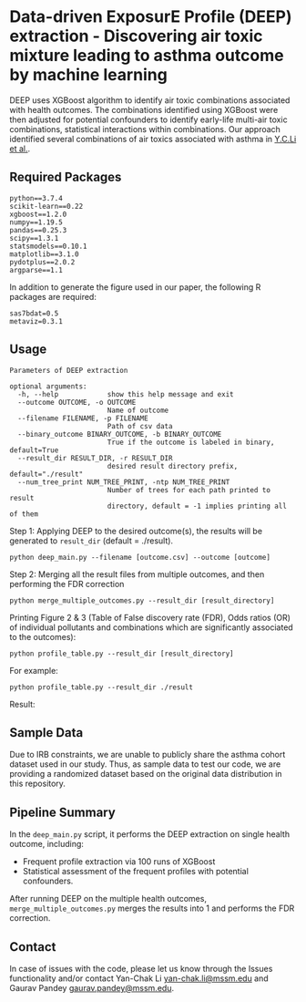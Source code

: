 # Data-driven ExposurE Profile (DEEP) extraction - Discovering air toxic mixture leading to asthma outcome by machine learning

DEEP uses XGBoost algorithm to identify air toxic combinations associated with health outcomes. The combinations identified using XGBoost were then adjusted for potential confounders to identify early-life multi-air toxic combinations, statistical interactions within combinations. Our approach identified several combinations of air toxics associated with asthma in [Y.C.Li et al.](https://www.jci.org/articles/view/152088). 

## Required Packages
    
    python==3.7.4
    scikit-learn==0.22
    xgboost==1.2.0
    numpy==1.19.5
    pandas==0.25.3
    scipy==1.3.1
    statsmodels==0.10.1
    matplotlib==3.1.0
    pydotplus==2.0.2
    argparse==1.1

In addition to generate the figure used in our paper, the following R packages are required:
    
    sas7bdat=0.5
    metaviz=0.3.1

## Usage

    Parameters of DEEP extraction

    optional arguments:
      -h, --help            show this help message and exit
      --outcome OUTCOME, -o OUTCOME
                            Name of outcome
      --filename FILENAME, -p FILENAME
                            Path of csv data
      --binary_outcome BINARY_OUTCOME, -b BINARY_OUTCOME
                            True if the outcome is labeled in binary, default=True
      --result_dir RESULT_DIR, -r RESULT_DIR
                            desired result directory prefix, default="./result"
      --num_tree_print NUM_TREE_PRINT, -ntp NUM_TREE_PRINT
                            Number of trees for each path printed to result
                            directory, default = -1 implies printing all of them
    
Step 1: Applying DEEP to the desired outcome(s), the results will be generated to `result_dir` (default = ./result).
    
    python deep_main.py --filename [outcome.csv] --outcome [outcome]

    
Step 2: Merging all the result files from multiple outcomes, and then performing the FDR correction

    python merge_multiple_outcomes.py --result_dir [result_directory]
    
Printing Figure 2 & 3 (Table of False discovery rate (FDR), Odds ratios (OR) of individual pollutants and combinations which are significantly associated to the outcomes):

    python profile_table.py --result_dir [result_directory]
    
For example:
    
    python profile_table.py --result_dir ./result
    
    
    
Result:
    
## Sample Data

Due to IRB constraints, we are unable to publicly share the asthma cohort dataset used in our study. Thus, as sample data to test our code, we are providing a randomized dataset based on the original data distribution in this repository.

## Pipeline Summary

In the `deep_main.py` script, it performs the DEEP extraction on single health outcome, including: 
* Frequent profile extraction via 100 runs of XGBoost
* Statistical assessment of the frequent profiles with potential confounders. 

After running DEEP on the multiple health outcomes, `merge_multiple_outcomes.py` merges the results into 1 and performs the FDR correction. 

## Contact
In case of issues with the code, please let us know through the Issues functionality and/or contact Yan-Chak Li [yan-chak.li@mssm.edu](mailto:yan-chak.li@mssm.edu) and Gaurav Pandey [gaurav.pandey@mssm.edu](mailto:gaurav.pandey@mssm.edu).

